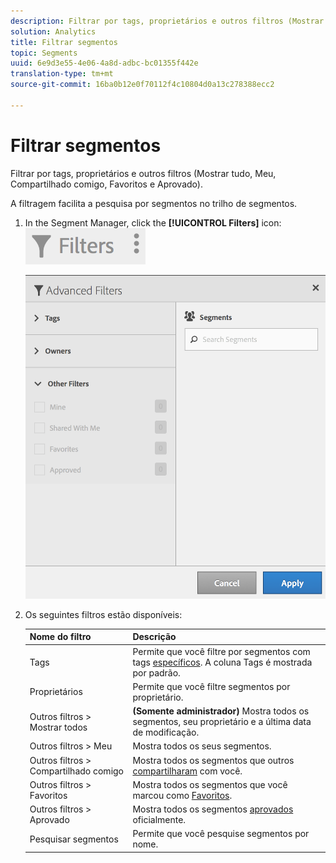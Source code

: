 ```yaml
---
description: Filtrar por tags, proprietários e outros filtros (Mostrar tudo, Meu, Compartilhado comigo, Favoritos e Aprovado).
solution: Analytics
title: Filtrar segmentos
topic: Segments
uuid: 6e9d3e55-4e06-4a8d-adbc-bc01355f442e
translation-type: tm+mt
source-git-commit: 16ba0b12e0f70112f4c10804d0a13c278388ecc2

---
```



# Filtrar segmentos

Filtrar por tags, proprietários e outros filtros (Mostrar tudo, Meu, Compartilhado comigo, Favoritos e Aprovado).

A filtragem facilita a pesquisa por segmentos no trilho de segmentos.

1. In the Segment Manager, click the **[!UICONTROL Filters]** icon:  ![](assets/filter_icon.png)

   ![](assets/filtering.png)

1. Os seguintes filtros estão disponíveis:

   | Nome do filtro | Descrição |
   |---|---|
   | Tags | Permite que você filtre por segmentos com tags [específicos](/help/components/c-segmentation/c-segmentation-workflow/seg-tag.md). A coluna Tags é mostrada por padrão. |
   | Proprietários | Permite que você filtre segmentos por proprietário. |
   | Outros filtros &gt; Mostrar todos | **(Somente administrador)** Mostra todos os segmentos, seu proprietário e a última data de modificação. |
   | Outros filtros &gt; Meu | Mostra todos os seus segmentos. |
   | Outros filtros &gt; Compartilhado comigo | Mostra todos os segmentos que outros [compartilharam](/help/components/c-segmentation/c-segmentation-workflow/t-seg-share.md) com você. |
   | Outros filtros &gt; Favoritos | Mostra todos os segmentos que você marcou como [Favoritos](/help/components/c-segmentation/c-segmentation-workflow/t-seg-favorite.md). |
   | Outros filtros &gt; Aprovado | Mostra todos os segmentos [aprovados](/help/components/c-segmentation/c-segmentation-workflow/seg-approve.md) oficialmente. |
   | Pesquisar segmentos | Permite que você pesquise segmentos por nome. |

